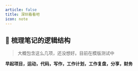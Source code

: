 ```yaml
---
article: false
title: 深圳看看吧
icon: note
---
```

## 🧮 梳理笔记的逻辑结构
> 大概包含这么几项，还没想好。目前在模版测试中

**早起项目，运动，代码，写作，工作计划，工作复盘，分享，财务**
